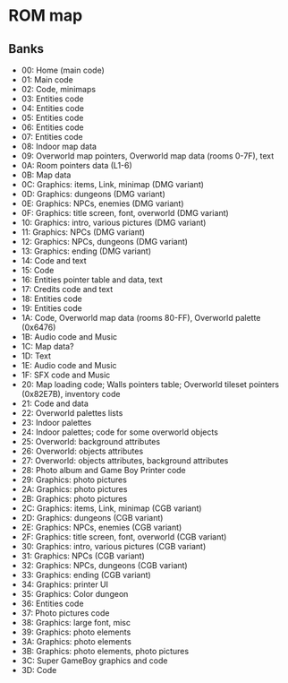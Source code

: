 # ROM map

## Banks

- 00: Home (main code)
- 01: Main code
- 02: Code, minimaps
- 03: Entities code
- 04: Entities code
- 05: Entities code
- 06: Entities code
- 07: Entities code
- 08: Indoor map data
- 09: Overworld map pointers, Overworld map data (rooms 0-7F), text
- 0A: Room pointers data (L1-6)
- 0B: Map data
- 0C: Graphics: items, Link, minimap (DMG variant)
- 0D: Graphics: dungeons (DMG variant)
- 0E: Graphics: NPCs, enemies (DMG variant)
- 0F: Graphics: title screen, font, overworld (DMG variant)
- 10: Graphics: intro, various pictures (DMG variant)
- 11: Graphics: NPCs (DMG variant)
- 12: Graphics: NPCs, dungeons (DMG variant)
- 13: Graphics: ending (DMG variant)
- 14: Code and text
- 15: Code
- 16: Entities pointer table and data, text
- 17: Credits code and text
- 18: Entities code
- 19: Entities code
- 1A: Code, Overworld map data (rooms 80-FF), Overworld palette (0x6476)
- 1B: Audio code and Music
- 1C: Map data?
- 1D: Text
- 1E: Audio code and Music
- 1F: SFX code and Music
- 20: Map loading code; Walls pointers table; Overworld tileset pointers (0x82E7B), inventory code
- 21: Code and data
- 22: Overworld palettes lists
- 23: Indoor palettes
- 24: Indoor palettes; code for some overworld objects
- 25: Overworld: background attributes
- 26: Overworld: objects attributes
- 27: Overworld: objects attributes, background attributes
- 28: Photo album and Game Boy Printer code
- 29: Graphics: photo pictures
- 2A: Graphics: photo pictures
- 2B: Graphics: photo pictures
- 2C: Graphics: items, Link, minimap (CGB variant)
- 2D: Graphics: dungeons (CGB variant)
- 2E: Graphics: NPCs, enemies (CGB variant)
- 2F: Graphics: title screen, font, overworld (CGB variant)
- 30: Graphics: intro, various pictures (CGB variant)
- 31: Graphics: NPCs (CGB variant)
- 32: Graphics: NPCs, dungeons (CGB variant)
- 33: Graphics: ending (CGB variant)
- 34: Graphics: printer UI
- 35: Graphics: Color dungeon
- 36: Entities code
- 37: Photo pictures code
- 38: Graphics: large font, misc
- 39: Graphics: photo elements
- 3A: Graphics: photo elements
- 3B: Graphics: photo elements, photo pictures
- 3C: Super GameBoy graphics and code
- 3D: Code
